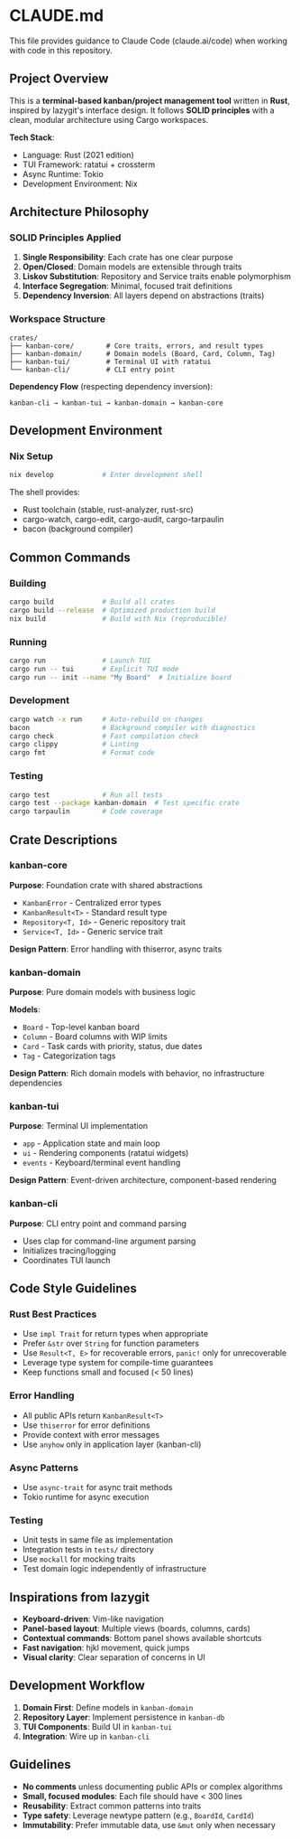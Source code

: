 # CLAUDE.md

This file provides guidance to Claude Code (claude.ai/code) when working with code in this repository.

## Project Overview

This is a **terminal-based kanban/project management tool** written in **Rust**, inspired by lazygit's interface design. It follows **SOLID principles** with a clean, modular architecture using Cargo workspaces.

**Tech Stack**:
- Language: Rust (2021 edition)
- TUI Framework: ratatui + crossterm
- Async Runtime: Tokio
- Development Environment: Nix

## Architecture Philosophy

### SOLID Principles Applied

1. **Single Responsibility**: Each crate has one clear purpose
2. **Open/Closed**: Domain models are extensible through traits
3. **Liskov Substitution**: Repository and Service traits enable polymorphism
4. **Interface Segregation**: Minimal, focused trait definitions
5. **Dependency Inversion**: All layers depend on abstractions (traits)

### Workspace Structure

```
crates/
├── kanban-core/        # Core traits, errors, and result types
├── kanban-domain/      # Domain models (Board, Card, Column, Tag)
├── kanban-tui/         # Terminal UI with ratatui
└── kanban-cli/         # CLI entry point
```

**Dependency Flow** (respecting dependency inversion):
```
kanban-cli → kanban-tui → kanban-domain → kanban-core
```

## Development Environment

### Nix Setup
```bash
nix develop            # Enter development shell
```

The shell provides:
- Rust toolchain (stable, rust-analyzer, rust-src)
- cargo-watch, cargo-edit, cargo-audit, cargo-tarpaulin
- bacon (background compiler)

## Common Commands

### Building
```bash
cargo build            # Build all crates
cargo build --release  # Optimized production build
nix build              # Build with Nix (reproducible)
```

### Running
```bash
cargo run              # Launch TUI
cargo run -- tui       # Explicit TUI mode
cargo run -- init --name "My Board"  # Initialize board
```

### Development
```bash
cargo watch -x run     # Auto-rebuild on changes
bacon                  # Background compiler with diagnostics
cargo check            # Fast compilation check
cargo clippy           # Linting
cargo fmt              # Format code
```

### Testing
```bash
cargo test             # Run all tests
cargo test --package kanban-domain  # Test specific crate
cargo tarpaulin        # Code coverage
```

## Crate Descriptions

### kanban-core
**Purpose**: Foundation crate with shared abstractions

- `KanbanError` - Centralized error types
- `KanbanResult<T>` - Standard result type
- `Repository<T, Id>` - Generic repository trait
- `Service<T, Id>` - Generic service trait

**Design Pattern**: Error handling with thiserror, async traits

### kanban-domain
**Purpose**: Pure domain models with business logic

**Models**:
- `Board` - Top-level kanban board
- `Column` - Board columns with WIP limits
- `Card` - Task cards with priority, status, due dates
- `Tag` - Categorization tags

**Design Pattern**: Rich domain models with behavior, no infrastructure dependencies

### kanban-tui
**Purpose**: Terminal UI implementation

- `app` - Application state and main loop
- `ui` - Rendering components (ratatui widgets)
- `events` - Keyboard/terminal event handling

**Design Pattern**: Event-driven architecture, component-based rendering

### kanban-cli
**Purpose**: CLI entry point and command parsing

- Uses clap for command-line argument parsing
- Initializes tracing/logging
- Coordinates TUI launch

## Code Style Guidelines

### Rust Best Practices
- Use `impl Trait` for return types when appropriate
- Prefer `&str` over `String` for function parameters
- Use `Result<T, E>` for recoverable errors, `panic!` only for unrecoverable
- Leverage type system for compile-time guarantees
- Keep functions small and focused (< 50 lines)

### Error Handling
- All public APIs return `KanbanResult<T>`
- Use `thiserror` for error definitions
- Provide context with error messages
- Use `anyhow` only in application layer (kanban-cli)

### Async Patterns
- Use `async-trait` for async trait methods
- Tokio runtime for async execution

### Testing
- Unit tests in same file as implementation
- Integration tests in `tests/` directory
- Use `mockall` for mocking traits
- Test domain logic independently of infrastructure

## Inspirations from lazygit

- **Keyboard-driven**: Vim-like navigation
- **Panel-based layout**: Multiple views (boards, columns, cards)
- **Contextual commands**: Bottom panel shows available shortcuts
- **Fast navigation**: hjkl movement, quick jumps
- **Visual clarity**: Clear separation of concerns in UI

## Development Workflow

1. **Domain First**: Define models in `kanban-domain`
3. **Repository Layer**: Implement persistence in `kanban-db`
4. **TUI Components**: Build UI in `kanban-tui`
5. **Integration**: Wire up in `kanban-cli`

## Guidelines

- **No comments** unless documenting public APIs or complex algorithms
- **Small, focused modules**: Each file should have < 300 lines
- **Reusability**: Extract common patterns into traits
- **Type safety**: Leverage newtype pattern (e.g., `BoardId`, `CardId`)
- **Immutability**: Prefer immutable data, use `&mut` only when necessary
